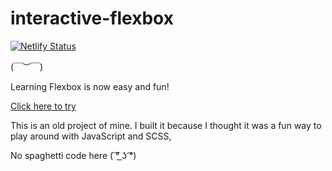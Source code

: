# interactive-flexbox

[![Netlify Status](https://api.netlify.com/api/v1/badges/ad281377-b7ed-4600-8cfa-d3bf1b74c5e5/deploy-status)](https://app.netlify.com/sites/santeenee-flexbox/deploys)

(￣︶￣)

Learning Flexbox is now easy and fun!

[Click here to try](https://santeenee-flexbox.netlify.app)

This is an old project of mine. I built it because I thought it was a fun way to play around with JavaScript and SCSS,

No spaghetti code here ( ͠° ͟ʖ ͡°)
